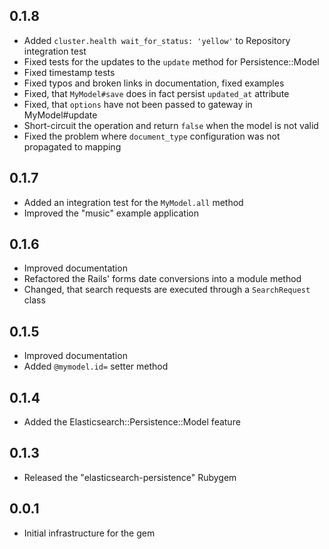 ## 0.1.8

* Added `cluster.health wait_for_status: 'yellow'` to Repository integration test
* Fixed tests for the updates to the `update` method for Persistence::Model
* Fixed timestamp tests
* Fixed typos and broken links in documentation, fixed examples
* Fixed, that `MyModel#save` does in fact persist `updated_at` attribute
* Fixed, that `options` have not been passed to gateway in MyModel#update
* Short-circuit the operation and return `false` when the model is not valid
* Fixed the problem where `document_type` configuration was not propagated to mapping


## 0.1.7

* Added an integration test for the `MyModel.all` method
* Improved the "music" example application

## 0.1.6

* Improved documentation
* Refactored the Rails' forms date conversions into a module method
* Changed, that search requests are executed through a `SearchRequest` class

## 0.1.5

* Improved documentation
* Added `@mymodel.id=` setter method

## 0.1.4

* Added the Elasticsearch::Persistence::Model feature

## 0.1.3

* Released the "elasticsearch-persistence" Rubygem

## 0.0.1

* Initial infrastructure for the gem

